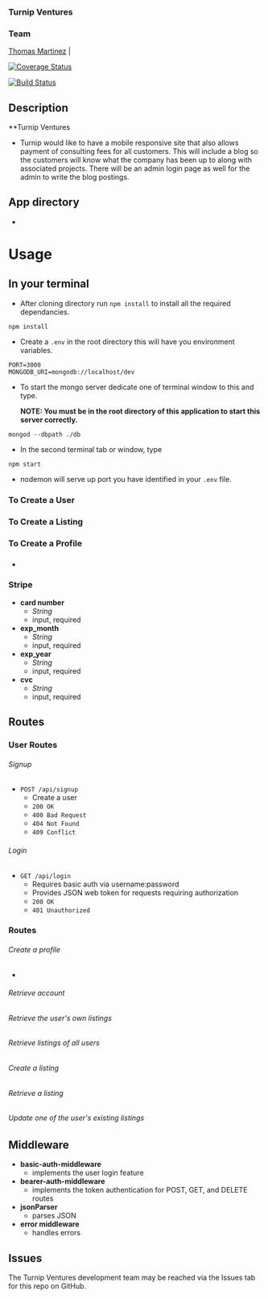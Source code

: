 ### Turnip Ventures

### Team
[Thomas Martinez](https://github.com/thomasxmartinez) |

[![Coverage Status](https://coveralls.io/repos/github/thomasxmartinez/turnipventures/badge.svg?branch=master)](https://coveralls.io/github/thomasxmartinez/turnipventures?branch=master)

[![Build Status](https://travis-ci.org/thomasxmartinez/turnipventures.svg?branch=master)](https://travis-ci.org/thomasxmartinez/turnipventures)

## Description
**Turnip Ventures
- Turnip would like to have a mobile responsive site that also allows payment of consulting fees for all customers. This will include a blog so the customers will know what the company has been up to along with associated projects. There will be an admin login page as well for the admin to write the blog postings.

## App directory
-

# Usage
## In your terminal
- After cloning directory run `npm install` to install all the required dependancies.
```
npm install
```
- Create a `.env` in the root directory this will have you environment variables.
```
PORT=3000
MONGODB_URI=mongodb://localhost/dev
```
- To start the mongo server dedicate one of terminal window to this and type.

  **NOTE: You must be in the root directory of this application to start this server correctly.**
```
mongod --dbpath ./db
```
- In the second terminal tab or window, type
```
npm start
```
- nodemon will serve up port you have identified in your `.env` file.

### To Create a User

### To Create a Listing

### To Create a Profile

###
-

###

### Stripe
- **card number**
  - *String*
  - input, required
- **exp_month**
  - *String*
  - input, required
- **exp_year**
  - *String*
  - input, required
- **cvc**
  - *String*
  - input, required

## Routes
### User Routes
###### Signup
- `POST /api/signup`
  - Create a user
  - `200 OK`
  - `400 Bad Request`
  - `404 Not Found`
  - `409 Conflict`

###### Login
- `GET /api/login`
  - Requires basic auth via username:password
  - Provides JSON web token for requests requiring authorization
  - `200 OK`
  - `401 Unauthorized`

### Routes
###### Create a profile
-

###### Retrieve account


###### Retrieve the user's own listings


###### Retrieve listings of all users


###### Create a listing


###### Retrieve a listing


###### Update one of the user's existing listings


## Middleware
- **basic-auth-middleware**
  - implements the user login feature
- **bearer-auth-middleware**
  - implements the token authentication for POST, GET, and DELETE routes
- **jsonParser**
  - parses JSON
- **error middleware**
  - handles errors

## Issues
The Turnip Ventures development team may be reached via the Issues tab for this repo on GitHub.
